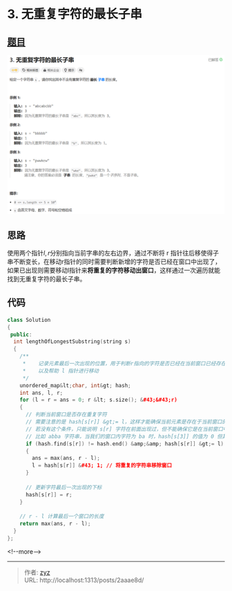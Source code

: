 # 3. 无重复字符的最长子串

## [题目](https://leetcode.cn/problems/longest-substring-without-repeating-characters/description/?envType=study-plan-v2&amp;envId=top-100-liked)

![图1](/PostsImgs/LeetCode/3/question.png)

## 思路

使用两个指针$l, r$分别指向当前字串的左右边界，通过不断将 r 指针往后移使得子串不断变长，在移动r指针的同时需要判断新增的字符是否已经在窗口中出现了，如果已出现则需要移动l指针来**将重复的字符移动出窗口**，这样通过一次遍历就能找到无重复字符的最长子串。

## 代码

```cpp
class Solution
{
 public:
  int lengthOfLongestSubstring(string s)
  {
    /** 
     *    记录元素最后一次出现的位置，用于判断r指向的字符是否已经在当前窗口已经存在
     *    以及帮助 l 指针进行移动
     */
    unordered_map&lt;char, int&gt; hash; 
    int ans, l, r;
    for (l = r = ans = 0; r &lt; s.size(); &#43;&#43;r)
    {
      // 判断当前窗口是否存在重复字符
      // 需要注意的是 hash[s[r]] &gt;= l，这样才能确保当前元素是存在于当前窗口的
      // 若没有这个条件，只能说明 s[r] 字符在前面出现过，但不能确保它是在当前窗口中的
      // 比如 abba 字符串，当我们的窗口内字符为 ba 时，hash[s[3]] 的值为 0 但其并不在当前窗口内
      if (hash.find(s[r]) != hash.end() &amp;&amp; hash[s[r]] &gt;= l)
      {
        ans = max(ans, r - l);
        l = hash[s[r]] &#43; 1; // 将重复的字符串移除窗口
      }

      // 更新字符最后一次出现的下标
      hash[s[r]] = r;
    }

    // r - l 计算最后一个窗口的长度
    return max(ans, r - l);
  }
};
```
&lt;!--more--&gt;


---

> 作者: [zyz](https://github.com/YouZhiZheng)  
> URL: http://localhost:1313/posts/2aaae8d/  

